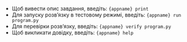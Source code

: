  - Щоб вивести опис завдання, введіть: `{appname} print`
 - Для запуску розв’язку в тестовому режимі, введіть: `{appname} run program.py`
 - Для перевірки розв’язку, введіть: `{appname} verify program.py`
 - Щоб викликати довідку, введіть: `{appname} help`
